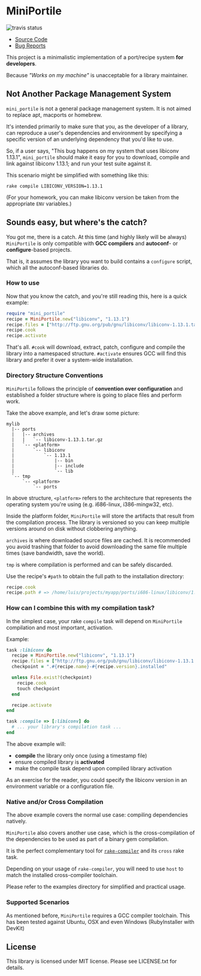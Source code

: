 # MiniPortile

![travis status](https://travis-ci.org/flavorjones/mini_portile.svg?branch=master)

* [Source Code](https://github.com/flavorjones/mini_portile)
* [Bug Reports](https://github.com/flavorjones/mini_portile/issues)

This project is a minimalistic implementation of a port/recipe system
**for developers**.

Because _"Works on my machine"_ is unacceptable for a library maintainer.


## Not Another Package Management System

`mini_portile` is not a general package management system. It is not
aimed to replace apt, macports or homebrew.

It's intended primarily to make sure that you, as the developer of a
library, can reproduce a user's dependencies and environment by
specifying a specific version of an underlying dependency that you'd
like to use.

So, if a user says, "This bug happens on my system that uses libiconv
1.13.1", `mini_portile` should make it easy for you to download,
compile and link against libiconv 1.13.1; and run your test suite
against it.

This scenario might be simplified with something like this:

```
rake compile LIBICONV_VERSION=1.13.1
```

(For your homework, you can make libiconv version be taken from the
appropriate `ENV` variables.)



## Sounds easy, but where's the catch?

You got me, there is a catch. At this time (and highly likely will be
always) `MiniPortile` is only compatible with **GCC compilers** and
**autoconf**- or **configure**-based projects.

That is, it assumes the library you want to build contains a
`configure` script, which all the autoconf-based libraries do.


### How to use

Now that you know the catch, and you're still reading this, here is a
quick example:

```ruby
require "mini_portile"
recipe = MiniPortile.new("libiconv", "1.13.1")
recipe.files = ["http://ftp.gnu.org/pub/gnu/libiconv/libiconv-1.13.1.tar.gz"]
recipe.cook
recipe.activate
```

That's all. `#cook` will download, extract, patch, configure and
compile the library into a namespaced structure. `#activate` ensures
GCC will find this library and prefer it over a system-wide
installation.


### Directory Structure Conventions

`MiniPortile` follows the principle of **convention over configuration** and
established a folder structure where is going to place files and perform work.

Take the above example, and let's draw some picture:

```
mylib
  |-- ports
  |   |-- archives
  |   |   `-- libiconv-1.13.1.tar.gz
  |   `-- <platform>
  |       `-- libiconv
  |           `-- 1.13.1
  |               |-- bin
  |               |-- include
  |               `-- lib
  `-- tmp
      `-- <platform>
          `-- ports
```

In above structure, `<platform>` refers to the architecture that
represents the operating system you're using (e.g. i686-linux,
i386-mingw32, etc).

Inside the platform folder, `MiniPortile` will store the artifacts
that result from the compilation process. The library is versioned so
you can keep multiple versions around on disk without clobbering
anything.

`archives` is where downloaded source files are cached. It is
recommended you avoid trashing that folder to avoid downloading the
same file multiple times (save bandwidth, save the world).

`tmp` is where compilation is performed and can be safely discarded.

Use the recipe's `#path` to obtain the full path to the installation
directory:

```ruby
recipe.cook
recipe.path # => /home/luis/projects/myapp/ports/i686-linux/libiconv/1.13.1
```

### How can I combine this with my compilation task?

In the simplest case, your rake `compile` task will depend on
`MiniPortile` compilation and most important, activation.

Example:

```ruby
task :libiconv do
  recipe = MiniPortile.new("libiconv", "1.13.1")
  recipe.files = ["http://ftp.gnu.org/pub/gnu/libiconv/libiconv-1.13.1.tar.gz"]
  checkpoint = ".#{recipe.name}-#{recipe.version}.installed"

  unless File.exist?(checkpoint)
    recipe.cook
    touch checkpoint
  end

  recipe.activate
end

task :compile => [:libiconv] do
  # ... your library's compilation task ...
end
```

The above example will:

* **compile** the library only once (using a timestamp file)
* ensure compiled library is **activated**
* make the compile task depend upon compiled library activation

As an exercise for the reader, you could specify the libiconv version
in an environment variable or a configuration file.


### Native and/or Cross Compilation

The above example covers the normal use case: compiling dependencies
natively.

`MiniPortile` also covers another use case, which is the
cross-compilation of the dependencies to be used as part of a binary
gem compilation.

It is the perfect complementary tool for
[`rake-compiler`](https://github.com/rake-compiler/rake-compiler) and
its `cross` rake task.

Depending on your usage of `rake-compiler`, you will need to use
`host` to match the installed cross-compiler toolchain.

Please refer to the examples directory for simplified and practical usage.


### Supported Scenarios

As mentioned before, `MiniPortile` requires a GCC compiler
toolchain. This has been tested against Ubuntu, OSX and even Windows
(RubyInstaller with DevKit)


## License

This library is licensed under MIT license. Please see LICENSE.txt for details.
